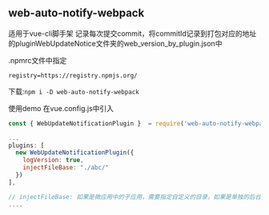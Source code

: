 ## web-auto-notify-webpack

适用于vue-cli脚手架
记录每次提交commit，将commitId记录到打包对应的地址的pluginWebUpdateNotice文件夹的web_version_by_plugin.json中


.npmrc文件中指定

```
registry=https://registry.npmjs.org/
```

下载:`npm i -D web-auto-notify-webpack`

使用demo
在vue.config.js中引入

```js
const { WebUpdateNotificationPlugin }  = require('web-auto-notify-webpack')

...
plugins: [
  new WebUpdateNotificationPlugin({
    logVersion: true,
    injectFileBase: "./abc/"
  })
],

// injectFileBase: 如果是微应用中的子应用，需要指定自定义的目录，如果是单独的后台，可以直接省略这个参数
....

```